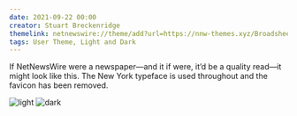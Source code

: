 ```yaml
---
date: 2021-09-22 00:00
creator: Stuart Breckenridge
themelink: netnewswire://theme/add?url=https://nnw-themes.xyz/Broadsheet/Broadsheet.nnwtheme.zip
tags: User Theme, Light and Dark
---
```


If NetNewsWire were a newspaper—and it if were, it’d be a quality read—it might look like this.
The New York typeface is used throughout and the favicon has been removed.

![light](/Broadsheet/Broadsheet-light.png)
![dark](/Broadsheet/Broadsheet-dark.png)